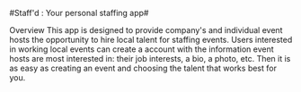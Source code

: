 #Staff'd : Your personal staffing app#

Overview
This app is designed to provide company's and individual event hosts the opportunity to hire local talent for staffing events. Users interested in working local events can create a account with the information event hosts are most interested in: their job interests, a bio, a photo, etc. Then it is as easy as creating an event and choosing the talent that works best for you.




